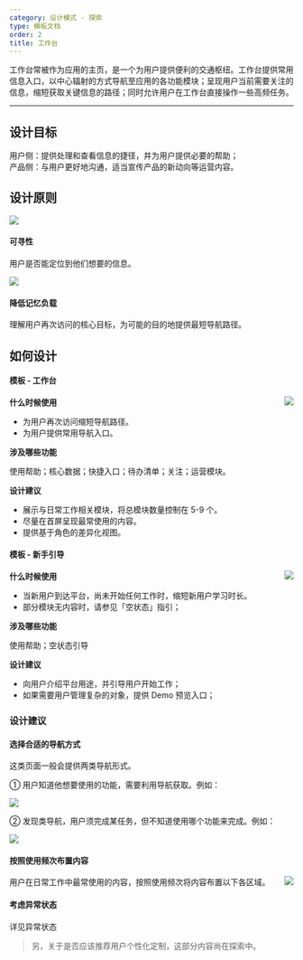 ```yaml
---
category: 设计模式 - 探索
type: 模板文档
order: 2
title: 工作台
---
```

工作台常被作为应用的主页，是一个为用户提供便利的交通枢纽。工作台提供常用信息入口，以中心辐射的方式导航至应用的各功能模块；呈现用户当前需要关注的信息，缩短获取关键信息的路径；同时允许用户在工作台直接操作一些高频任务。

---

## 设计目标

用户侧：提供处理和查看信息的捷径，并为用户提供必要的帮助；<br/>
产品侧：与用户更好地沟通，适当宣传产品的新动向等运营内容。

## 设计原则

<div class="design-inline-cards">
  <div>
    <img src="https://gw.alipayobjects.com/mdn/rms_08e378/afts/img/A*aFiGRbIvuH4AAAAAAAAAAABkARQnAQ" />
    <div>
      <h4>可寻性</h4>
      <p>用户是否能定位到他们想要的信息。</p>
    </div>
  </div>
  <div>
    <img src="https://gw.alipayobjects.com/mdn/rms_08e378/afts/img/A*lTUuSKmd8WsAAAAAAAAAAABkARQnAQ" />
    <div>
      <h4>降低记忆负载</h4>
      <p>理解用户再次访问的核心目标，为可能的目的地提供最短导航路径。</p>
  </div>
</div>

## 如何设计

#### 模板 - 工作台

<img class="preview-img no-padding" align="right" src="https://gw.alipayobjects.com/mdn/rms_08e378/afts/img/A*8s67TL62WEoAAAAAAAAAAABkARQnAQ">

**什么时候使用**

- 为用户再次访问缩短导航路径。
- 为用户提供常用导航入口。

**涉及哪些功能**

使用帮助；核心数据；快捷入口；待办清单；关注；运营模块。

**设计建议**

- 展示与日常工作相关模块，将总模块数量控制在 5-9 个。
- 尽量在首屏呈现最常使用的内容。
- 提供基于角色的差异化视图。

#### 模板 - 新手引导
<img class="preview-img no-padding" align="right" src="https://gw.alipayobjects.com/mdn/rms_08e378/afts/img/A*LQBmQauTEAsAAAAAAAAAAABkARQnAQ">

**什么时候使用**
- 当新用户到达平台，尚未开始任何工作时，缩短新用户学习时长。
- 部分模块无内容时，请参见「空状态」指引；

**涉及哪些功能**

使用帮助；空状态引导

**设计建议**
- 向用户介绍平台用途，并引导用户开始工作；
- 如果需要用户管理复杂的对象，提供 Demo 预览入口；

### 设计建议

#### 选择合适的导航方式

这类页面一般会提供两类导航形式。<br/>

① 用户知道他想要使用的功能，需要利用导航获取。例如：
<div>
  <img src="https://gw.alipayobjects.com/mdn/rms_08e378/afts/img/A*xlYoTIf8NpwAAAAAAAAAAABkARQnAQ">
</div>

② 发现类导航，用户须完成某任务，但不知道使用哪个功能来完成。例如：
<div>
  <img src="https://gw.alipayobjects.com/mdn/rms_08e378/afts/img/A*9nKdRJBAu8sAAAAAAAAAAABkARQnAQ">
</div>

#### 按照使用频次布置内容
<img class="preview-img no-padding" align="right" src="https://gw.alipayobjects.com/mdn/rms_08e378/afts/img/A*1tfiR5-xKUQAAAAAAAAAAABkARQnAQ">

用户在日常工作中最常使用的内容，按照使用频次将内容布置以下各区域。

#### 考虑异常状态
详见异常状态

> 另，关于是否应该推荐用户个性化定制，这部分内容尚在探索中。


